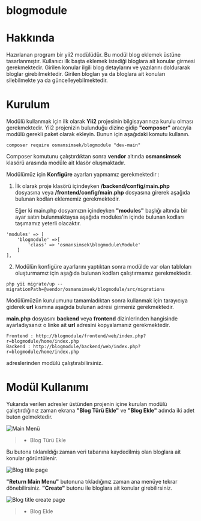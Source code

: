 # blogmodule

# Hakkında
Hazırlanan program bir yii2 modülüdür. Bu modül blog eklemek üstüne tasarlanmıştır.
Kullanıcı ilk başta eklemek istediği bloglara ait konular girmesi gerekmektedir.
Girilen konular ilgili blog detaylarını ve yazılarını doldurarak bloglar girebilmektedir.
Girilen blogları ya da bloglara ait konuları silebilmekte ya da güncelleyebilmektedir.

# Kurulum

Modülü kullanmak için ilk olarak **Yii2** projesinin bilgisayarınıza kurulu olması gerekmektedir.  Yii2 projenizin bulunduğu dizine gidip **"composer"** aracıyla modülü gerekli paket olarak ekleyin. Bunun için aşağıdaki komutu kullanın.

    composer require osmansimsek/blogmodule "dev-main"
	 
Composer komutunu çalıştırdıktan sonra **vendor** altında **osmansimsek** klasörü arasında modüle ait klasör oluşmaktadır.

Modülümüz için **Konfigüre** ayarları yapmamız gerekmektedir :
  
  1) İlk olarak proje klasörü içindeyken **/backend/config/main.php** dosyasına veya **/frontend/config/main.php** dosyasına girerek aşağıda bulunan kodları eklememiz gerekmektedir.
  
     Eğer ki main.php dosyamızın içindeyken **"modules"** başlığı altında bir ayar satırı bulunmaktaysa aşağıda modules'in içinde bulunan kodları taşımamız yeterli olacaktır.
    
    'modules' => [
        'blogmodule' =>[
            'class' => 'osmansimsek\blogmodule\Module'
        ]
    ],
    
  2) Modülün konfigüre ayarlarını yaptıktan sonra modülde var olan tabloları oluşturmamız için aşağıda bulunan kodları çalıştırmamız gerekmektedir.
  
    php yii migrate/up --migrationPath=@vendor/osmansimsek/blogmodule/src/migrations
   
Modülümüzün kurulumunu tamamladıktan sonra kullanmak için tarayıcıya giderek **url** kısmına aşağıda bulunan adresi girmeniz gerekmektedir.

   **main.php** dosyasını **backend** veya **frontend** dizinlerinden hangisinde ayarladıysanız o linke ait **url** adresini kopyalamanız gerekmektedir.
    
    Frontend : http://blogmodule/frontend/web/index.php?r=blogmodule/home/index.php
    Backend : http://blogmodule/backend/web/index.php?r=blogmodule/home/index.php
    
adreslerinden modülü çalıştırabilirsiniz.

# Modül Kullanımı

Yukarıda verilen adresler üstünden projenin içine kurulan modülü çalıştırdığınız zaman ekrana **"Blog Türü Ekle"** ve **"Blog Ekle"** adında iki adet buton gelmektedir. 

![Main Menü](https://github.com/osmansimsek/blogmodule/blob/main/Project%20%C4%B0mage/Main%20Page.png)

>  -  Blog Türü Ekle

Bu butona tıklanıldığı zaman veri tabanına kaydedilmiş olan bloglara ait konular görüntülenir.

![Blog title page](https://github.com/osmansimsek/blogmodule/blob/main/Project%20%C4%B0mage/Blogtitlepage.PNG)

**"Return Main Menu"** butonuna tıkladığınız zaman ana menüye tekrar dönebilirsiniz.
**"Create"** butonu ile bloglara ait konular girebilirsiniz.

![Blog title create page](https://github.com/osmansimsek/blogmodule/blob/main/Project%20%C4%B0mage/Blogtitlecreatepage.PNG)

>  -  Blog Ekle


   
